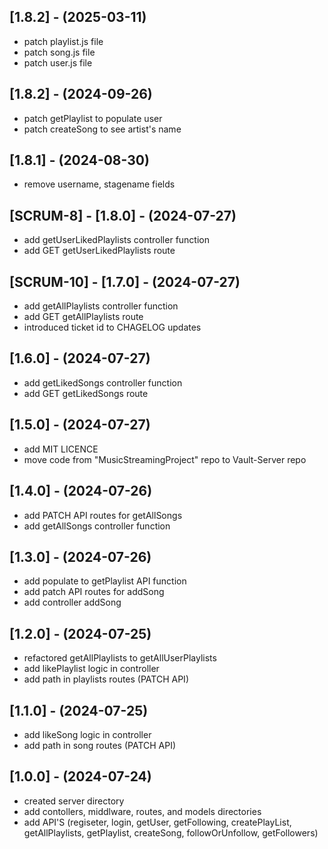 ## [1.8.2] - (2025-03-11)
- patch playlist.js file
- patch song.js file
- patch user.js file

## [1.8.2] - (2024-09-26)
- patch getPlaylist to populate user
- patch createSong to see artist's name

## [1.8.1] - (2024-08-30)
- remove username, stagename fields 

## [SCRUM-8] - [1.8.0] - (2024-07-27)
- add getUserLikedPlaylists controller function
- add GET getUserLikedPlaylists route

## [SCRUM-10] - [1.7.0] - (2024-07-27)
- add getAllPlaylists controller function
- add GET getAllPlaylists route
- introduced ticket id to CHAGELOG updates

## [1.6.0] - (2024-07-27)
- add getLikedSongs controller function
- add GET getLikedSongs route 

## [1.5.0] - (2024-07-27)
- add MIT LICENCE
- move code from "MusicStreamingProject" repo to Vault-Server repo

## [1.4.0] - (2024-07-26)
- add PATCH API routes for getAllSongs
- add getAllSongs controller function 

## [1.3.0] - (2024-07-26)
- add populate to getPlaylist API function
- add patch API routes for addSong
- add controller addSong

## [1.2.0] - (2024-07-25)
- refactored getAllPlaylists to getAllUserPlaylists
- add likePlaylist logic in controller
- add path in playlists routes (PATCH API)

## [1.1.0] - (2024-07-25)
- add likeSong logic in controller
- add path in song routes (PATCH API)

## [1.0.0] - (2024-07-24)
- created server directory
- add contollers, middlware, routes, and models directories
- add API'S (regiseter, login, getUser, getFollowing, createPlayList, getAllPlaylists, getPlaylist, createSong, followOrUnfollow, getFollowers)